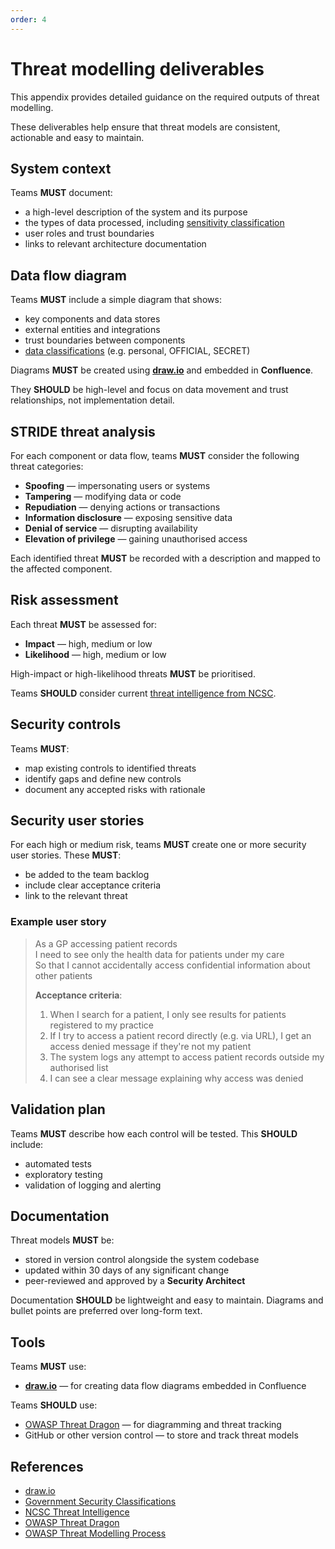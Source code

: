 ```yaml
---
order: 4
---
```


# Threat modelling deliverables

This appendix provides detailed guidance on the required outputs of threat modelling.

These deliverables help ensure that threat models are consistent, actionable and easy to maintain.

## System context

Teams **MUST** document:

- a high-level description of the system and its purpose
- the types of data processed, including [sensitivity classification][1]
- user roles and trust boundaries
- links to relevant architecture documentation

## Data flow diagram

Teams **MUST** include a simple diagram that shows:

- key components and data stores
- external entities and integrations
- trust boundaries between components
- [data classifications][1] (e.g. personal, OFFICIAL, SECRET)

Diagrams **MUST** be created using **[draw.io][2]** and embedded in **Confluence**.

They **SHOULD** be high-level and focus on data movement and trust relationships, not implementation detail.

## STRIDE threat analysis

For each component or data flow, teams **MUST** consider the following threat categories:

- **Spoofing** — impersonating users or systems
- **Tampering** — modifying data or code
- **Repudiation** — denying actions or transactions
- **Information disclosure** — exposing sensitive data
- **Denial of service** — disrupting availability
- **Elevation of privilege** — gaining unauthorised access

Each identified threat **MUST** be recorded with a description and mapped to the affected component.

## Risk assessment

Each threat **MUST** be assessed for:

- **Impact** — high, medium or low
- **Likelihood** — high, medium or low

High-impact or high-likelihood threats **MUST** be prioritised.

Teams **SHOULD** consider current [threat intelligence from NCSC][3].

## Security controls

Teams **MUST**:

- map existing controls to identified threats
- identify gaps and define new controls
- document any accepted risks with rationale

## Security user stories

For each high or medium risk, teams **MUST** create one or more security user stories. These **MUST**:

- be added to the team backlog
- include clear acceptance criteria
- link to the relevant threat

### Example user story

> As a GP accessing patient records\
> I need to see only the health data for patients under my care\
> So that I cannot accidentally access confidential information about other patients
>
> **Acceptance criteria**:
>
> 1. When I search for a patient, I only see results for patients registered to my practice
> 1. If I try to access a patient record directly (e.g. via URL), I get an access denied message if they're not my patient
> 1. The system logs any attempt to access patient records outside my authorised list
> 1. I can see a clear message explaining why access was denied

## Validation plan

Teams **MUST** describe how each control will be tested. This **SHOULD** include:

- automated tests
- exploratory testing
- validation of logging and alerting

## Documentation

Threat models **MUST** be:

- stored in version control alongside the system codebase
- updated within 30 days of any significant change
- peer-reviewed and approved by a **Security Architect**

Documentation **SHOULD** be lightweight and easy to maintain. Diagrams and bullet points are preferred over long-form text.

## Tools

Teams **MUST** use:

- **[draw.io][2]** — for creating data flow diagrams embedded in Confluence

Teams **SHOULD** use:

- [OWASP Threat Dragon][4] — for diagramming and threat tracking
- GitHub or other version control — to store and track threat models

## References

- [draw.io][2]
- [Government Security Classifications][1]
- [NCSC Threat Intelligence][3]
- [OWASP Threat Dragon][4]
- [OWASP Threat Modelling Process][5]

[1]: https://www.gov.uk/government/publications/government-security-classifications
[2]: https://www.drawio.com
[3]: https://www.ncsc.gov.uk/collection/building-a-security-operations-centre/threat-intelligence
[4]: https://owasp.org/www-project-threat-dragon
[5]: https://owasp.org/www-community/Threat_Modeling_Process
